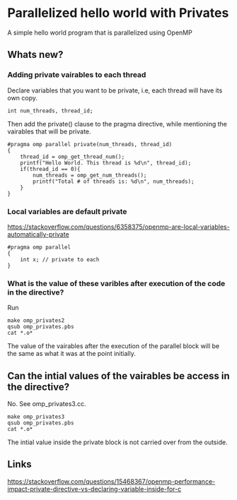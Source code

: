 # Parallelized hello world with Privates

A simple hello world program that is parallelized using OpenMP

## Whats new?

### Adding private vairables to each thread

Declare variables that you want to be private, i.e, each thread will have its own copy.
```
int num_threads, thread_id;
```

Then add the private() clause to the pragma directive, while mentioning the vairables that will be private.
```
#pragma omp parallel private(num_threads, thread_id)
{
    thread_id = omp_get_thread_num();
    printf("Hello World. This thread is %d\n", thread_id);
    if(thread_id == 0){
        num_threads = omp_get_num_threads();
        printf("Total # of threads is: %d\n", num_threads);
    }
}
```

### Local variables are default private
https://stackoverflow.com/questions/6358375/openmp-are-local-variables-automatically-private
```
#pragma omp parallel
{
    int x; // private to each
}
```

### What is the value of these varibles after execution of the code in the directive?
Run
```
make omp_privates2
qsub omp_privates.pbs
cat *.o*
```
The value of the vairables after the execution of the parallel block will be the same as what it was at the point initially.

## Can the intial values of the vairables be access in the directive?
No. See omp_privates3.cc.
```
make omp_privates3
qsub omp_privates.pbs
cat *.o*
```

The intial value inside the private block is not carried over from the outside.

## Links
https://stackoverflow.com/questions/15468367/openmp-performance-impact-private-directive-vs-declaring-variable-inside-for-c
